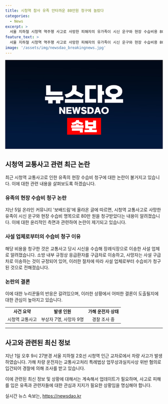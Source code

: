 ```yaml
---
title: 시청역 참사 유족 안타까운 80만원 청구에 놀랐다
categories:
  - News
excerpt: >
  서울 지하철 시청역 역주행 사고로 사망한 피해자의 유가족이 시신 운구와 현장 수습비용 80만 원을 청구받아 논란이 일었습니다. 사설 업체를 통해 이송된 이유는 소방 내부 규정이었고, 이에 대한 누리꾼들의 반응은 엇갈리고 있습니다. 9명의 사망자와 7명의 부상자를 낸 이 사고로 운전자는 업무상 과실치사상 혐의로 경찰 조사를 받고 있습니다. 유족은 해당 비용을 결제했다고 전했지만, 해당 글은 현재 삭제된 상태입니다.
feature_text: >
  서울 지하철 시청역 역주행 사고로 사망한 피해자의 유가족이 시신 운구와 현장 수습비용 80만 원을 청구받아 논란이 일었습니다. 사설 업체를 통해 이송된 이유는 소방 내부 규정이었고, 이에 대한 누리꾼들의 반응은 엇갈리고 있습니다. 9명의 사망자와 7명의 부상자를 낸 이 사고로 운전자는 업무상 과실치사상 혐의로 경찰 조사를 받고 있습니다. 유족은 해당 비용을 결제했다고 전했지만, 해당 글은 현재 삭제된 상태입니다.
image: '/assets/img/newsdao_breakingnews.jpg'
---
```


<p><img src="/assets/img/newsdao_breakingnews.jpg" alt="bookingtag 속보" /></p>

<h2 data-ke-size="size26">시청역 교통사고 관련 최근 논란</h2>

<p data-ke-size="size16">최근 시청역 교통사고로 인한 유족의 현장 수습비 청구에 대한 논란이 불거지고 있습니다. 이에 대한 관련 내용을 살펴보도록 하겠습니다.</p>

<h3>유족의 현장 수습비 청구 논란</h3>

<p data-ke-size="size16">지난 5일 온라인 커뮤니티 '보배드림'에 올라온 글에 따르면, 시청역 교통사고로 사망한 유족이 시신 운구와 현장 수습비 명목으로 80만 원을 청구받았다는 내용이 알려졌습니다. 이에 대한 윤리적인 측면과 관련하여 논란이 제기되고 있습니다.</p>

<h3>사설 업체로부터의 수습비 청구 이유</h3>

<p data-ke-size="size16">해당 비용을 청구한 것은 교통사고 당시 시신을 수습해 장례식장으로 이송한 사설 업체로 알려졌습니다. 소방 내부 규정상 응급환자를 구급차로 이송하고, 사망자는 사설 구급차로 이송하는 것이 규정되어 있어, 이러한 절차에 따라 사설 업체로부터 수습비가 청구된 것으로 전해졌습니다.</p>

<h3>논란의 결론</h3>

<p data-ke-size="size16">이에 대한 누리꾼들의 반응은 갈려있으며, 이러한 상황에서 어떠한 결론이 도출될지에 대한 관심이 높아지고 있습니다.</p>

<table>
  <tr>
    <td style="text-align: center; height: 17px;"><b>사건 요약</b></td>
    <td style="text-align: center; height: 17px;"><b>발생 인원</b></td>
    <td style="text-align: center; height: 17px;"><b>가해 운전자 상태</b></td>
  </tr>
  <tr>
    <td style="text-align: center; height: 17px;">시청역 교통사고</td>
    <td style="text-align: center; height: 17px;">부상자 7명, 사망자 9명</td>
    <td style="text-align: center; height: 17px;">경찰 조사 중</td>
  </tr>
</table>

<hr>

<h2 data-ke-size="size26">사고와 관련된 최신 정보</h2>

<p data-ke-size="size16">지난 1일 오후 9시 27분경 서울 지하철 2호선 시청역 인근 교차로에서 차량 사고가 발생하였습니다. 가해 차량 운전자는 교통사고처리 특례법상 업무상과실치사상 위반 혐의로 입건되어 경찰에 의해 조사를 받고 있습니다.</p>

<p data-ke-size="size16">이에 관련된 최신 정보 및 상황에 대해서는 계속해서 업데이트가 필요하며, 사고로 피해를 입은 유족과 관련자들에 대한 관심과 지지가 필요한 상황임을 명심해야 합니다.</p>
실시간 뉴스 속보는, <a href="https://newsdao.kr" rel="dofollow">https://newsdao.kr</a>


